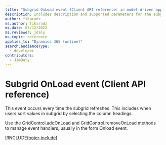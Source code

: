 ```yaml
---
title: "Subgrid OnLoad event (Client API reference) in model-driven apps| MicrosoftDocs"
description: Includes description and supported parameters for the subgrid OnLoad event.
author: fikaradz
ms.author: fikaradz
ms.date: 03/12/2022
ms.reviewer: jdaly
ms.topic: reference
applies_to: "Dynamics 365 (online)"
search.audienceType: 
  - developer
contributors:
  - JimDaly
---
```

# Subgrid OnLoad event (Client API reference)



This event occurs every time the subgrid refreshes. This includes when users sort values in subgrid by selecting the column headings. 

Use the GridControl.addOnLoad and GridControl.removeOnLoad methods to manage event handlers, usually in the form Onload event. 





[!INCLUDE[footer-include](../../../../../includes/footer-banner.md)]
